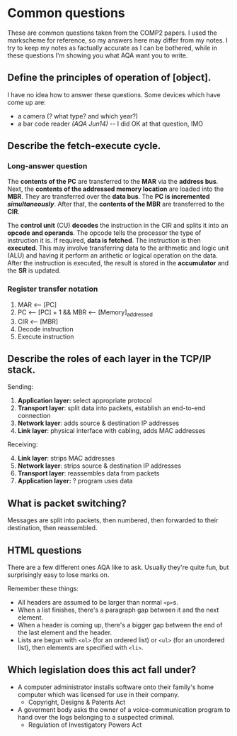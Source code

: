 Common questions
================

These are common questions taken from the COMP2 papers. I used the
markscheme for reference, so my answers here may differ from my notes. I
try to keep my notes as factually accurate as I can be bothered, while
in these questions I'm showing you what AQA want you to write.


Define the principles of operation of [object].
-----------------------------------------------

I have no idea how to answer these questions. Some devices which have
come up are:

  * a camera (? what type? and which year?)
  * a bar code reader *(AQA Jun14)* -- I did OK at that question, IMO


Describe the fetch-execute cycle.
---------------------------------

### Long-answer question

The **contents of the PC** are transferred to the **MAR** via the
**address bus**.  Next, the **contents of the addressed memory
location** are loaded into the **MBR**. They are transferred over the
**data bus**. The **PC is incremented** ***simultaneously***. After
that, the **contents of the MBR** are transferred to the **CIR**.

The **control unit** (CU) **decodes** the instruction in the CIR and
splits it into an **opcode and operands**. The opcode tells the
processor the type of instruction it is. If required, **data is
fetched**. The instruction is then **executed**. This may involve
transferring data to the arithmetic and logic unit (ALU) and having it
perform an arithetic or logical operation on the data. After the
instruction is executed, the result is stored in the **accumulator** and
the **SR** is updated.


### Register transfer notation

  1. MAR <-- [PC]
  2. PC <-- [PC] + 1 && MBR <-- [Memory]<sub>addressed</sub>
  3. CIR <-- [MBR]
  4. Decode instruction
  5. Execute instruction


Describe the roles of each layer in the TCP/IP stack.
-----------------------------------------------------

Sending:

  1. **Application layer:** select appropriate protocol
  2. **Transport layer**: split data into packets, establish an
     end-to-end connection
  3. **Network layer**: adds source & destination IP addresses
  4. **Link layer**: physical interface with cabling, adds MAC addresses

Receiving:

  4. **Link layer**: strips MAC addresses
  3. **Network layer**: strips source & destination IP addresses
  2. **Transport layer**: reassembles data from packets
  1. **Application layer:** ? program uses data


What is packet switching?
-------------------------

Messages are split into packets, then numbered, then forwarded to their
destination, then reassembled.


HTML questions
--------------

There are a few different ones AQA like to ask. Usually they're quite
fun, but surprisingly easy to lose marks on.

Remember these things:

  * All headers are assumed to be larger than normal `<p>`s.
  * When a list finishes, there's a paragraph gap between it and the
    next element.
  * When a header is coming up, there's a bigger gap between the end of
    the last element and the header.
  * Lists are begun with `<ol>` (for an ordered list) or `<ul>` (for an
    unordered list), then elements are specified with `<li>`.


Which legislation does this act fall under?
-------------------------------------------

  * A computer administrator installs software onto their family's home
    computer which was licensed for use in their company.
    * Copyright, Designs & Patents Act
  * A goverment body asks the owner of a voice-communication program to
    hand over the logs belonging to a suspected criminal.
    * Regulation of Investigatory Powers Act
